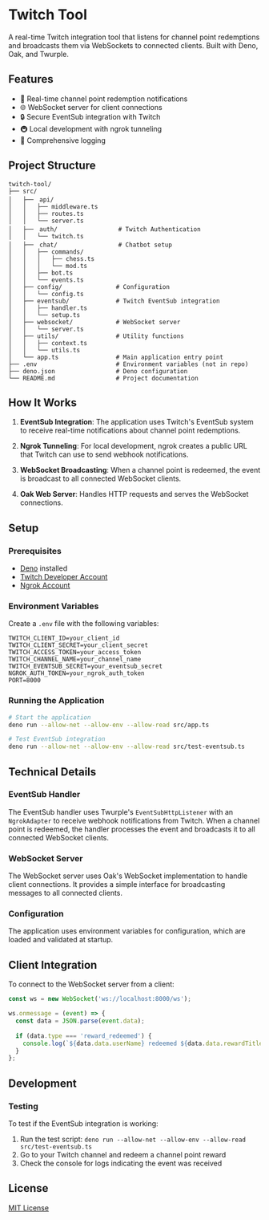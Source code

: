 # Twitch Tool

A real-time Twitch integration tool that listens for channel point redemptions and broadcasts them via WebSockets to connected clients. Built with Deno, Oak, and Twurple.

## Features

- 🔄 Real-time channel point redemption notifications
- 🌐 WebSocket server for client connections
- 🔒 Secure EventSub integration with Twitch
- 🚇 Local development with ngrok tunneling
- 📝 Comprehensive logging

## Project Structure

```
twitch-tool/
├── src/ 
│   ├──　api/      
│   │   ├── middleware.ts
│   │   ├── routes.ts
│   │   └── server.ts
│   ├──　auth/                 # Twitch Authentication
│   │   └── twitch.ts
│   ├──　chat/                 # Chatbot setup
│   │   ├── commands/
│   │   │   ├── chess.ts
│   │   │   └── mod.ts
│   │   ├── bot.ts
│   │   └── events.ts
│   ├── config/               # Configuration
│   │   └── config.ts         
│   ├── eventsub/             # Twitch EventSub integration
│   │   ├── handler.ts        
│   │   └── setup.ts          
│   ├── websocket/            # WebSocket server
│   │   └── server.ts         
│   ├── utils/                # Utility functions
│   │   ├── context.ts
│   │   └── utils.ts          
│   └── app.ts                # Main application entry point
├── .env                      # Environment variables (not in repo)
├── deno.json                 # Deno configuration
└── README.md                 # Project documentation
```

## How It Works

1. **EventSub Integration**: The application uses Twitch's EventSub system to receive real-time notifications about channel point redemptions.

2. **Ngrok Tunneling**: For local development, ngrok creates a public URL that Twitch can use to send webhook notifications.

3. **WebSocket Broadcasting**: When a channel point is redeemed, the event is broadcast to all connected WebSocket clients.

4. **Oak Web Server**: Handles HTTP requests and serves the WebSocket connections.

## Setup

### Prerequisites

- [Deno](https://deno.land/) installed
- [Twitch Developer Account](https://dev.twitch.tv/)
- [Ngrok Account](https://ngrok.com/)

### Environment Variables

Create a `.env` file with the following variables:

```
TWITCH_CLIENT_ID=your_client_id
TWITCH_CLIENT_SECRET=your_client_secret
TWITCH_ACCESS_TOKEN=your_access_token
TWITCH_CHANNEL_NAME=your_channel_name
TWITCH_EVENTSUB_SECRET=your_eventsub_secret
NGROK_AUTH_TOKEN=your_ngrok_auth_token
PORT=8000
```

### Running the Application

```bash
# Start the application
deno run --allow-net --allow-env --allow-read src/app.ts

# Test EventSub integration
deno run --allow-net --allow-env --allow-read src/test-eventsub.ts
```

## Technical Details

### EventSub Handler

The EventSub handler uses Twurple's `EventSubHttpListener` with an `NgrokAdapter` to receive webhook notifications from Twitch. When a channel point is redeemed, the handler processes the event and broadcasts it to all connected WebSocket clients.

### WebSocket Server

The WebSocket server uses Oak's WebSocket implementation to handle client connections. It provides a simple interface for broadcasting messages to all connected clients.

### Configuration

The application uses environment variables for configuration, which are loaded and validated at startup.

## Client Integration

To connect to the WebSocket server from a client:

```javascript
const ws = new WebSocket('ws://localhost:8000/ws');

ws.onmessage = (event) => {
  const data = JSON.parse(event.data);
  
  if (data.type === 'reward_redeemed') {
    console.log(`${data.data.userName} redeemed ${data.data.rewardTitle}`);
  }
};
```

## Development

### Testing

To test if the EventSub integration is working:

1. Run the test script: `deno run --allow-net --allow-env --allow-read src/test-eventsub.ts`
2. Go to your Twitch channel and redeem a channel point reward
3. Check the console for logs indicating the event was received

## License

[MIT License](LICENSE)
